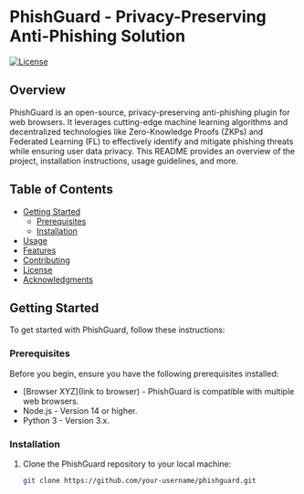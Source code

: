 # PhishGuard - Privacy-Preserving Anti-Phishing Solution

[![License](https://img.shields.io/badge/license-MIT-blue.svg)](LICENSE)

## Overview

PhishGuard is an open-source, privacy-preserving anti-phishing plugin for web browsers. It leverages cutting-edge machine learning algorithms and decentralized technologies like Zero-Knowledge Proofs (ZKPs) and Federated Learning (FL) to effectively identify and mitigate phishing threats while ensuring user data privacy. This README provides an overview of the project, installation instructions, usage guidelines, and more.

## Table of Contents

- [Getting Started](#getting-started)
  - [Prerequisites](#prerequisites)
  - [Installation](#installation)
- [Usage](#usage)
- [Features](#features)
- [Contributing](#contributing)
- [License](#license)
- [Acknowledgments](#acknowledgments)

## Getting Started

To get started with PhishGuard, follow these instructions:

### Prerequisites

Before you begin, ensure you have the following prerequisites installed:

- [Browser XYZ](link to browser) - PhishGuard is compatible with multiple web browsers.
- Node.js - Version 14 or higher.
- Python 3 - Version 3.x.

### Installation

1. Clone the PhishGuard repository to your local machine:

   ```bash
   git clone https://github.com/your-username/phishguard.git
